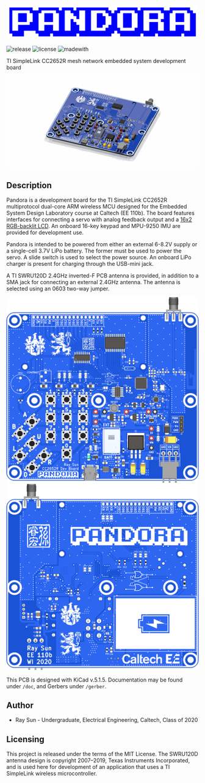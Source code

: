 ![logo](img/logo/pandora.png)

![release](https://img.shields.io/github/v/release/ElectronicToast/pandora?include_prereleases) ![license](https://img.shields.io/github/license/ElectronicToast/pandora) ![madewith](https://img.shields.io/badge/made%20with-KiCad-blue)

TI SimpleLink CC2652R mesh network embedded system development board

![board-3d](img/pandora-3d.png)

## Description
Pandora is a development board for the TI SimpleLink CC2652R multiprotocol dual-core ARM wireless MCU designed for the Embedded System Design Laboratory course at Caltech (EE 110b). The board features interfaces for connecting a servo with analog feedback output and a [16x2 RGB-backlit LCD](https://www.adafruit.com/product/399). An onboard 16-key keypad and MPU-9250 IMU are provided for development use.

Pandora is intended to be powered from either an external 6-8.2V supply or a single-cell 3.7V LiPo battery. The former must be used to power the servo. A slide switch is used to select the power source. An onboard LiPo charger is present for charging through the USB-mini jack.

A TI SWRU120D 2.4GHz inverted-F PCB antenna is provided, in addition to a SMA jack for connecting an external 2.4GHz antenna. The antenna is selected using an 0603 two-way jumper.

![board-f](img/pandora-F.png)
![board-b](img/pandora-B.png)

This PCB is designed with KiCad v.5.1.5. Documentation may be found under `/doc`, and Gerbers under `/gerber`. 

## Author
- Ray Sun - Undergraduate, Electrical Engineering, Caltech, Class of 2020

## Licensing
This project is released under the terms of the MIT License. The SWRU120D antenna design is copyright 2007–2019, Texas Instruments Incorporated, and is used here for development of an application that uses a TI SimpleLink wireless microcontroller.
